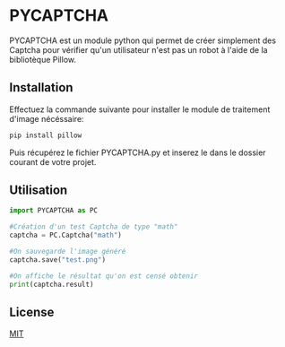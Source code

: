# PYCAPTCHA

PYCAPTCHA est un module python qui permet de créer simplement des Captcha pour vérifier qu'un utilisateur n'est pas un robot à l'aide de la bibliotèque Pillow.

## Installation

Effectuez la commande suivante pour installer le module de traitement d'image nécéssaire:

```bash
pip install pillow
```

Puis récupérez le fichier PYCAPTCHA.py et inserez le dans le dossier courant de votre projet.

## Utilisation

```python
import PYCAPTCHA as PC

#Création d'un test Captcha de type "math"
captcha = PC.Captcha("math")

#On sauvegarde l'image généré 
captcha.save("test.png")

#On affiche le résultat qu'on est censé obtenir
print(captcha.result)

```

## License
[MIT](LICENCE)
